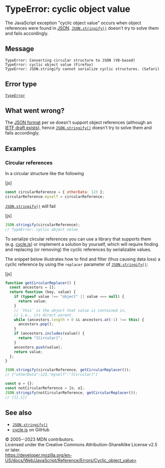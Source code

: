 TypeError: cyclic object value
==============================


The JavaScript exception \"cyclic object value\" occurs when object
references were found in [JSON](https://www.json.org/).
[`JSON.stringify()`](../global_objects/json/stringify) doesn\'t try to
solve them and fails accordingly.



Message
-------


```text
TypeError: Converting circular structure to JSON (V8-based)
TypeError: cyclic object value (Firefox)
TypeError: JSON.stringify cannot serialize cyclic structures. (Safari)
```




Error type 
----------


[`TypeError`](../global_objects/typeerror)




What went wrong? 
----------------


The [JSON format](https://www.json.org/) per se doesn\'t support object
references (although an [IETF draft
exists](https://datatracker.ietf.org/doc/html/draft-pbryan-zyp-json-ref-03)),
hence [`JSON.stringify()`](../global_objects/json/stringify) doesn\'t
try to solve them and fails accordingly.




Examples
--------



### Circular references 


In a circular structure like the following



[js]


```js
const circularReference = { otherData: 123 };
circularReference.myself = circularReference;
```


[`JSON.stringify()`](../global_objects/json/stringify) will fail



[js]


```js
JSON.stringify(circularReference);
// TypeError: cyclic object value
```


To serialize circular references you can use a library that supports
them (e.g.
[cycle.js](https://github.com/douglascrockford/JSON-js/blob/master/cycle.js))
or implement a solution by yourself, which will require finding and
replacing (or removing) the cyclic references by serializable values.

The snippet below illustrates how to find and filter (thus causing data
loss) a cyclic reference by using the `replacer` parameter of
[`JSON.stringify()`](../global_objects/json/stringify):



[js]


```js
function getCircularReplacer() {
  const ancestors = [];
  return function (key, value) {
    if (typeof value !== "object" || value === null) {
      return value;
    }
    // `this` is the object that value is contained in,
    // i.e., its direct parent.
    while (ancestors.length > 0 && ancestors.at(-1) !== this) {
      ancestors.pop();
    }
    if (ancestors.includes(value)) {
      return "[Circular]";
    }
    ancestors.push(value);
    return value;
  };
}

JSON.stringify(circularReference, getCircularReplacer());
// {"otherData":123,"myself":"[Circular]"}

const o = {};
const notCircularReference = [o, o];
JSON.stringify(notCircularReference, getCircularReplacer());
// [{},{}]
```





See also 
--------


-   [`JSON.stringify()`](../global_objects/json/stringify)
-   [cycle.js](https://github.com/douglascrockford/JSON-js/blob/master/cycle.js)
    on GitHub




© 2005--2023 MDN contributors.\
Licensed under the Creative Commons Attribution-ShareAlike License v2.5
or later.\
https://developer.mozilla.org/en-US/docs/Web/JavaScript/Reference/Errors/Cyclic_object_value>


